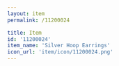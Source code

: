 ```yaml
---
layout: item
permalink: /11200024

title: Item
id: '11200024'
item_name: 'Silver Hoop Earrings'
icon_url: 'item/icon/11200024.png'
---
```

